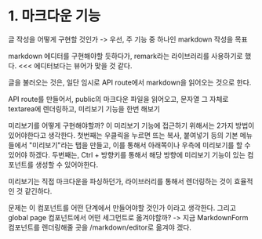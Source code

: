 # 1. 마크다운 기능

글 작성을 어떻게 구현할 것인가 -> 우선, 주 기능 중 하나인 markdown 작성을 목표

markdown 에디터를 구현해야할 듯하다가, remark라는 라이브러리를 사용하기로 했다. <<< 에디터보다는 뷰어가 맞을 것 같다.

글을 불러오는 것은, 일단 임시로 API route에서 markdown을 읽어오는 것으로 한다.

API route를 만들어서, public의 마크다운 파일을 읽어오고, 문자열 그 자체로 textarea에 렌더링하고, 미리보기 기능을 한번 해보기

미리보기를 어떻게 구현해야할까? 이 미리보기 기능에 접근하기 위해서는 2가지 방법이 있어야한다고 생각한다. 첫번째는 우클릭을 누르면 뜨는 복사, 붙여넣기 등의 기본 메뉴들에서 "미리보기"라는 탭을 만들고, 이를 통해서 아래쪽이나 우측에 미리보기를 할 수 있어야 하겠다.
두번째는, Ctrl + 방향키를 통해서 해당 방향에 미리보기 기능이 있는 컴포넌트를 생성할 수 있어야한다.

미리보기는 직접 마크다운을 파싱하던가, 라이브러리를 통해서 렌더링하는 것이 효율적인 것 같긴하다.

문제는 이 컴포넌트를 어떤 단계에서 만들어야할 것인가 이라고 생각한다.
그리고 global page 컴포넌트에서 어떤 세그먼트로 옮겨야할까?
-> 지금 MarkdownForm 컴포넌트를 렌더링해줄 곳을 /markdown/editor로 옮겨야 겠다.
